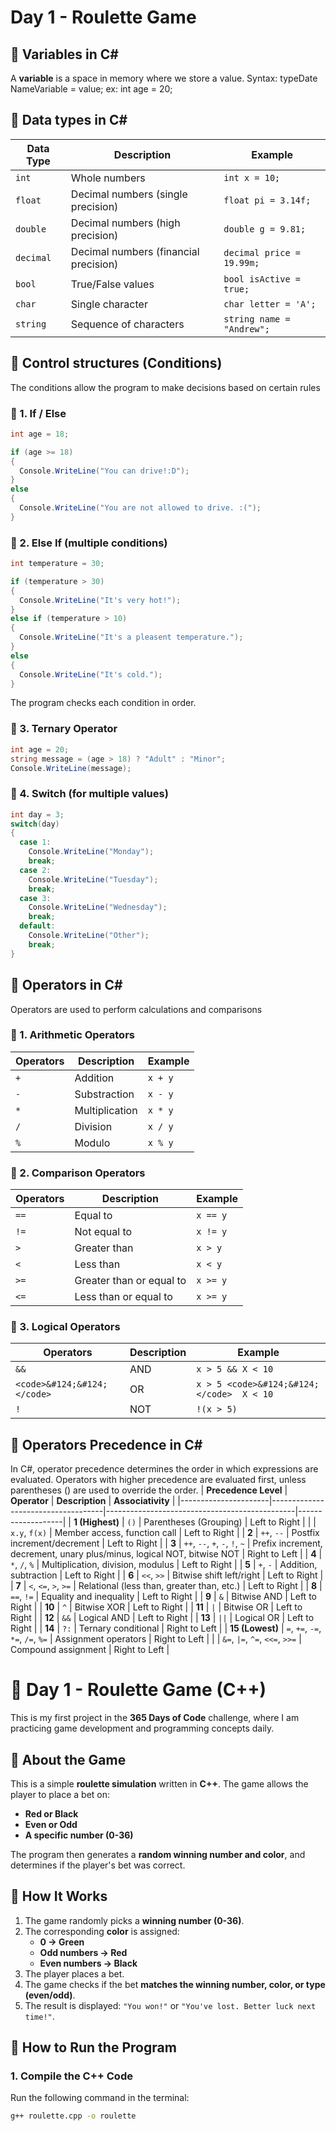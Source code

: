 # Day 1 - Roulette Game

## 📝 Variables in C#
A **variable** is a space in memory where we store a value.
Syntax:
typeDate NameVariable = value;
ex: int age = 20;

## 📝 Data types in C#

| Data Type  | Description                          | Example |
|------------|--------------------------------------|---------|
| `int`      | Whole numbers                       | `int x = 10;` |
| `float`    | Decimal numbers (single precision)  | `float pi = 3.14f;` |
| `double`   | Decimal numbers (high precision)    | `double g = 9.81;` |
| `decimal`  | Decimal numbers (financial precision) | `decimal price = 19.99m;` |
| `bool`     | True/False values                   | `bool isActive = true;` |
| `char`     | Single character                    | `char letter = 'A';` |
| `string`   | Sequence of characters              | `string name = "Andrew";` |

## 📝 Control structures (Conditions)
The conditions allow the program to make decisions based on certain rules

### 📌 1. If / Else
```csharp
int age = 18;

if (age >= 18)
{
  Console.WriteLine("You can drive!:D");
}
else
{
  Console.WriteLine("You are not allowed to drive. :(");
}
```

### 📌 2. Else If (multiple conditions)
```csharp
int temperature = 30;

if (temperature > 30)
{
  Console.WriteLine("It's very hot!");
}
else if (temperature > 10)
{
  Console.WriteLine("It's a pleasent temperature.");
}
else
{
  Console.WriteLine("It's cold.");
}
```
The program checks each condition in order.

### 📌 3. Ternary Operator
```csharp
int age = 20;
string message = (age > 18) ? "Adult" : "Minor";
Console.WriteLine(message);
```

### 📌 4. Switch (for multiple values)
```csharp
int day = 3;
switch(day)
{
  case 1:
    Console.WriteLine("Monday");
    break;
  case 2:
    Console.WriteLine("Tuesday");
    break;
  case 3:
    Console.WriteLine("Wednesday");
    break;
  default:
    Console.WriteLine("Other");
    break;
}
```

## 📝 Operators in C#
Operators are used to perform calculations and comparisons

### 📌 1. Arithmetic Operators
| Operators  | Description     | Example |
|------------|-----------------|---------|
| `+`        | Addition        | `x + y` |
| `-`        | Substraction    | `x - y` |
| `*`        | Multiplication  | `x * y` |
| `/`        | Division        | `x / y` |
| `%`        | Modulo          | `x % y` |

### 📌 2. Comparison Operators
| Operators  | Description               | Example |
|------------|---------------------------|---------|
| `==`       | Equal to                  | `x == y` |
| `!=`       | Not equal to              | `x != y` |
| `>`        | Greater than              | `x > y`  |
| `<`        | Less than                 | `x < y`  |
| `>=`       | Greater than or equal to  | `x >= y` |
| `<=`       | Less than or equal to     | `x >= y` |

### 📌 3. Logical Operators
| Operators  | Description               | Example |
|------------|---------------------------|---------|
| `&&`       | AND                 | `x > 5 && X < 10` |
| `<code>&#124;&#124;</code> `       | OR             | `x > 5 <code>&#124;&#124;</code>  X < 10` |
| `!`        | NOT             | `!(x > 5)`  |

## 📝 Operators Precedence in C#
In C#, operator precedence determines the order in which expressions are evaluated. Operators with higher precedence are evaluated first, unless parentheses () are used to override the order.
| **Precedence Level** | **Operator**                        | **Description**                               | **Associativity**  |
|----------------------|------------------------------------|-----------------------------------------------|-------------------|
| **1 (Highest)**      | `()`                                | Parentheses (Grouping)                        | Left to Right    |
|                      | `x.y`, `f(x)`                      | Member access, function call                  | Left to Right    |
| **2**               | `++`, `--`                         | Postfix increment/decrement                   | Left to Right    |
| **3**               | `++`, `--`, `+`, `-`, `!`, `~`      | Prefix increment, decrement, unary plus/minus, logical NOT, bitwise NOT | Right to Left |
| **4**               | `*`, `/`, `%`                      | Multiplication, division, modulus             | Left to Right    |
| **5**               | `+`, `-`                           | Addition, subtraction                         | Left to Right    |
| **6**               | `<<`, `>>`                         | Bitwise shift left/right                      | Left to Right    |
| **7**               | `<`, `<=`, `>`, `>=`               | Relational (less than, greater than, etc.)    | Left to Right    |
| **8**               | `==`, `!=`                         | Equality and inequality                       | Left to Right    |
| **9**               | `&`                                | Bitwise AND                                   | Left to Right    |
| **10**              | `^`                                | Bitwise XOR                                   | Left to Right    |
| **11**              | <code>&#124;</code>                 | Bitwise OR                                    | Left to Right    |
| **12**              | `&&`                               | Logical AND                                   | Left to Right    |
| **13**              | <code>&#124;&#124;</code>           | Logical OR                                    | Left to Right    |
| **14**              | `?:`                               | Ternary conditional                           | Right to Left    |
| **15 (Lowest)**     | `=`, `+=`, `-=`, `*=`, `/=`, `%=`  | Assignment operators                          | Right to Left    |
|                      | `&=`, `|=`, `^=`, `<<=`, `>>=`     | Compound assignment                           | Right to Left    |

# 🎰 Day 1 - Roulette Game (C++)
This is my first project in the **365 Days of Code** challenge, where I am practicing game development and programming concepts daily.

## 🔹 About the Game
This is a simple **roulette simulation** written in **C++**. The game allows the player to place a bet on:
- **Red or Black**
- **Even or Odd**
- **A specific number (0-36)**

The program then generates a **random winning number and color**, and determines if the player's bet was correct.

## 🔹 How It Works
1. The game randomly picks a **winning number (0-36)**.
2. The corresponding **color** is assigned:
   - **0 → Green**
   - **Odd numbers → Red**
   - **Even numbers → Black**
3. The player places a bet.
4. The game checks if the bet **matches the winning number, color, or type (even/odd)**.
5. The result is displayed: `"You won!"` or `"You've lost. Better luck next time!"`.

## 🔹 How to Run the Program
### **1. Compile the C++ Code**
Run the following command in the terminal:
```sh
g++ roulette.cpp -o roulette

